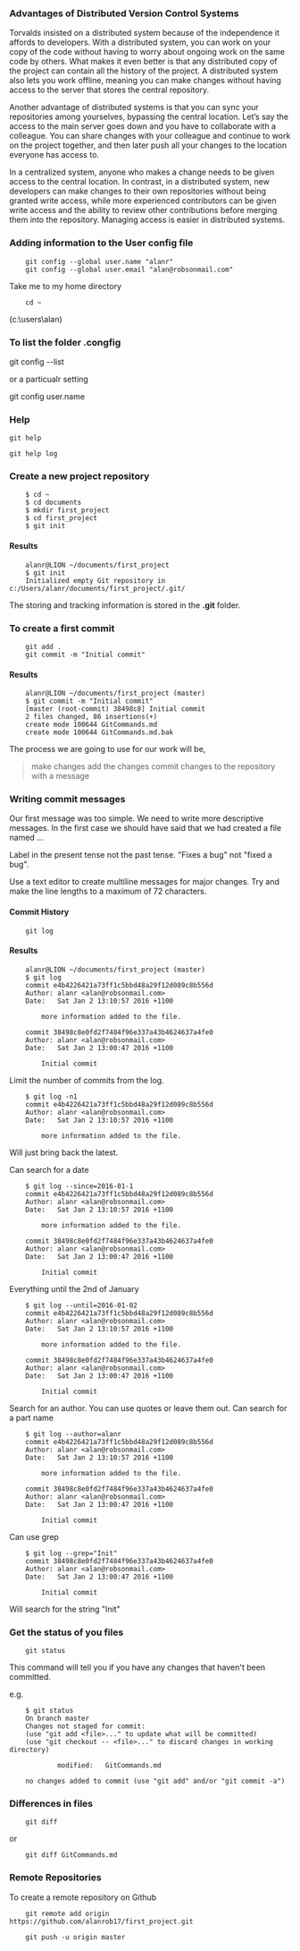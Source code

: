### Advantages of Distributed Version Control Systems

Torvalds insisted on a distributed system because of the independence it affords to
developers. With a distributed system, you can work on your copy of the code
without having to worry about ongoing work on the same code by others. What
makes it even better is that any distributed copy of the project can contain all the
history of the project. A distributed system also lets you work offline, meaning you
can make changes without having access to the server that stores the central repository.

Another advantage of distributed systems is that you can sync your repositories
among yourselves, bypassing the central location. Let’s say the access to the main
server goes down and you have to collaborate with a colleague. You can share
changes with your colleague and continue to work on the project together, and then
later push all your changes to the location everyone has access to.

In a centralized system, anyone who makes a change needs to be given access to
the central location. In contrast, in a distributed system, new developers can make
changes to their own repositories without being granted write access, while more
experienced contributors can be given write access and the ability to review other
contributions before merging them into the repository. Managing access is easier in
distributed systems.

### Adding information to the User config file

		git config --global user.name "alanr"
		git config --global user.email "alan@robsonmail.com"

Take me to my home directory
		
		cd ~

(c:\users\alan)

### To list the folder .congfig

git config --list

or a particualr setting

git config user.name


### Help

	git help

	git help log

### Create a new project repository

		$ cd ~
		$ cd documents
		$ mkdir first_project
		$ cd first_project
		$ git init
 
#### Results

		alanr@LION ~/documents/first_project
		$ git init
		Initialized empty Git repository in c:/Users/alanr/documents/first_project/.git/

The storing and tracking information is stored in the **.git** folder.

### To create a first commit

		git add .
		git commit -m "Initial commit"
		
#### Results

		alanr@LION ~/documents/first_project (master)
		$ git commit -m "Initial commit"
		[master (root-commit) 38498c8] Initial commit
		2 files changed, 86 insertions(+)
		create mode 100644 GitCommands.md
		create mode 100644 GitCommands.md.bak		

The process we are going to use for our work will be,

> make changes
> add the changes
> commit changes to the repository with a message

### Writing commit messages

Our first message was too simple. We need to write more descriptive messages. In the first case we should have said that we had created a file named ...

Label in the present tense not the past tense. "Fixes a bug" not "fixed a bug".

Use a text editor to create multiline messages for major changes. Try and make the line lengths to a maximum of 72 characters.

#### Commit History

		git log
		
#### Results

		alanr@LION ~/documents/first_project (master)
		$ git log
		commit e4b4226421a73ff1c5bbd48a29f12d089c8b556d
		Author: alanr <alan@robsonmail.com>
		Date:   Sat Jan 2 13:10:57 2016 +1100
		
			more information added to the file.
		
		commit 38498c8e0fd2f7484f96e337a43b4624637a4fe0
		Author: alanr <alan@robsonmail.com>
		Date:   Sat Jan 2 13:00:47 2016 +1100
		
			Initial commit		

Limit the number of commits from the log.

		$ git log -n1
		commit e4b4226421a73ff1c5bbd48a29f12d089c8b556d
		Author: alanr <alan@robsonmail.com>
		Date:   Sat Jan 2 13:10:57 2016 +1100
		
			more information added to the file.			
			
Will just bring back the latest.


Can search for a date

		$ git log --since=2016-01-1
		commit e4b4226421a73ff1c5bbd48a29f12d089c8b556d
		Author: alanr <alan@robsonmail.com>
		Date:   Sat Jan 2 13:10:57 2016 +1100
		
			more information added to the file.
		
		commit 38498c8e0fd2f7484f96e337a43b4624637a4fe0
		Author: alanr <alan@robsonmail.com>
		Date:   Sat Jan 2 13:00:47 2016 +1100
		
			Initial commit


Everything until the 2nd of January

		$ git log --until=2016-01-02
		commit e4b4226421a73ff1c5bbd48a29f12d089c8b556d
		Author: alanr <alan@robsonmail.com>
		Date:   Sat Jan 2 13:10:57 2016 +1100
		
			more information added to the file.
		
		commit 38498c8e0fd2f7484f96e337a43b4624637a4fe0
		Author: alanr <alan@robsonmail.com>
		Date:   Sat Jan 2 13:00:47 2016 +1100
		
			Initial commit

Search for an author. You can use quotes or leave them out. Can search for a part name

		$ git log --author=alanr
		commit e4b4226421a73ff1c5bbd48a29f12d089c8b556d
		Author: alanr <alan@robsonmail.com>
		Date:   Sat Jan 2 13:10:57 2016 +1100
		
			more information added to the file.
		
		commit 38498c8e0fd2f7484f96e337a43b4624637a4fe0
		Author: alanr <alan@robsonmail.com>
		Date:   Sat Jan 2 13:00:47 2016 +1100
		
			Initial commit
			
			
Can use grep

		$ git log --grep="Init"
		commit 38498c8e0fd2f7484f96e337a43b4624637a4fe0
		Author: alanr <alan@robsonmail.com>
		Date:   Sat Jan 2 13:00:47 2016 +1100
		
			Initial commit
			
Will search for the string "Init"	

### Get the status of you files

        git status
        
This command will tell you if you have any changes that haven't been committed.

e.g.

		$ git status
		On branch master
		Changes not staged for commit:
		(use "git add <file>..." to update what will be committed)
		(use "git checkout -- <file>..." to discard changes in working directory)
		
				modified:   GitCommands.md
		
		no changes added to commit (use "git add" and/or "git commit -a")
		
### Differences in files


		git diff

or
		
		git diff GitCommands.md

### Remote Repositories

To create a remote repository on Github

		git remote add origin https://github.com/alanrob17/first_project.git
		
		git push -u origin master
